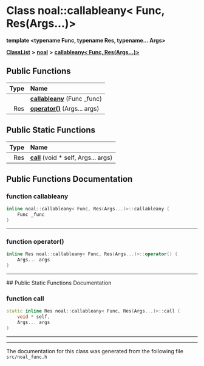

# Class noal::callableany&lt; Func, Res(Args...)&gt;

**template &lt;typename Func, typename Res, typename... Args&gt;**



[**ClassList**](annotated.md) **>** [**noal**](namespacenoal.md) **>** [**callableany&lt; Func, Res(Args...)&gt;**](classnoal_1_1callableany_3_01Func_00_01Res_07Args_8_8_8_08_4.md)










































## Public Functions

| Type | Name |
| ---: | :--- |
|   | [**callableany**](#function-callableany) (Func \_func) <br> |
|  Res | [**operator()**](#function-operator) (Args... args) <br> |


## Public Static Functions

| Type | Name |
| ---: | :--- |
|  Res | [**call**](#function-call) (void \* self, Args... args) <br> |


























## Public Functions Documentation




### function callableany 

```C++
inline noal::callableany< Func, Res(Args...)>::callableany (
    Func _func
) 
```




<hr>



### function operator() 

```C++
inline Res noal::callableany< Func, Res(Args...)>::operator() (
    Args... args
) 
```




<hr>
## Public Static Functions Documentation




### function call 

```C++
static inline Res noal::callableany< Func, Res(Args...)>::call (
    void * self,
    Args... args
) 
```




<hr>

------------------------------
The documentation for this class was generated from the following file `src/noal_func.h`

